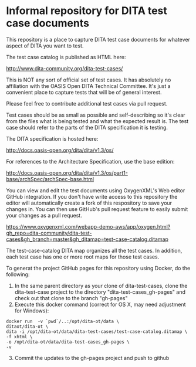 Informal repository for DITA test case documents
================================================

This repository is a place to capture DITA test case documents
for whatever aspect of DITA you want to test.

The test case catalog is published as HTML here: 

http://www.dita-community.org/dita-test-cases/

This is NOT any sort of official set of test cases. It has
absolutely no affiliation with the OASIS Open DITA Technical Committee.
It's just a convenient place to capture tests that will be of 
general interest.

Please feel free to contribute additional test cases via pull
request.

Test cases should be as small as possible and self-describing so
it's clear from the files what is being tested and what the
expected result is. The test case should refer to the parts
of the DITA specification it is testing. 

The DITA specification is hosted here:

http://docs.oasis-open.org/dita/dita/v1.3/os/

For references to the Architecture Specification, use the
base edition: 

http://docs.oasis-open.org/dita/dita/v1.3/os/part1-base/archSpec/archSpec-base.html

You can view and edit the test documents using OxygenXML's Web editor GitHub integration. If you don't have write access to this repository the editor will automatically create a fork of this respository to save your changes in. You can then use GitHub's pull request feature to easily submit your changes as a pull request.

https://www.oxygenxml.com/webapp-demo-aws/app/oxygen.html?gh_repo=dita-community/dita-test-cases&gh_branch=master&gh_ditamap=test-case-catalog.ditamap

The test-case-catalog DITA map organizes all the test cases. In addition, each test case has one or more root maps for those test cases.

To generat the project GitHub pages for this repository using Docker, do the following:

1. In the same parent directory as your clone of dita-test-cases, clone the dita-test-case project to
the directory "dita-test-cases_gh-pages" and check out that clone to the branch "gh-pages"
2. Execute this docker command (correct for OS X, may need adjustment for Windows): 
~~~~
docker run  -v `pwd`/..:/opt/dita-ot/data \
ditaot/dita-ot \
dita -i /opt/dita-ot/data/dita-test-cases/test-case-catalog.ditamap \
-f xhtml \
-o /opt/dita-ot/data/dita-test-cases_gh-pages \
-v 
~~~~
3. Commit the updates to the gh-pages project and push to github